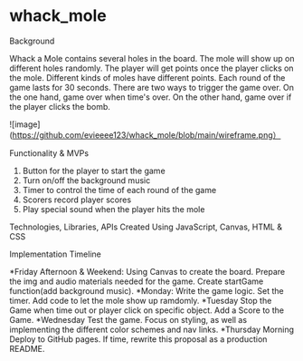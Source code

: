 # whack_mole

Background

Whack a Mole contains several holes in the board. The mole will show up on different holes randomly. The player will get points once the player clicks on the mole. Different kinds of moles have different points. Each round of the game lasts for 30 seconds. There are two ways to trigger the game over. On the one hand, game over when time's over. On the other hand, game over if the player clicks the bomb.

![image](https://github.com/evieeee123/whack_mole/blob/main/wireframe.png）

Functionality & MVPs

1. Button for the player to start the game
2. Turn on/off the background music
3. Timer to control the time of each round of the game
4. Scorers record player scores
5. Play special sound when the player hits the mole


Technologies, Libraries, APIs
Created Using JavaScript, Canvas, HTML & CSS


Implementation Timeline

*Friday Afternoon & Weekend:
    Using Canvas to create the board. Prepare the img and audio materials needed for the game. Create startGame function(add background music).
*Monday:
    Write the game logic. Set the timer. Add code to let the mole show up ramdomly.
*Tuesday
    Stop the Game when time out or player click on specific object. Add a Score to the Game.
*Wednesday
    Test the game. Focus on styling, as well as implementing the different color schemes and nav links.
*Thursday Morning
    Deploy to GitHub pages. If time, rewrite this proposal as a production README.